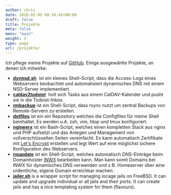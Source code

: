 ```yaml
---
author: chris
date: 2016-02-05 08:34:42+00:00
draft: false
title: Projekte
meta: false
menu: "main"
weight: 3
type: page
url: /projekte/
---
```


Ich pflege meine Projekte auf [GitHub](https://github.com/chrisb86). Einige ausgewählte Projekte, an denen ich mitwirke:

* **[dynnsd.sh](https://github.com/chrisb86/dynnsd.sh)**  ist ein kleines Shell-Script, dass die Access-Logs eines Webservers beobachtet und automatisiert dynamisches DNS mit einem NSD-Server implementiert.
* **[caldav2todoist](https://github.com/chrisb86/caldav2todoist)**  holt sich
  Tasks aus einem CalDAV-Kalender und pusht sie in die Todoist-Inbox.
* **[rmbackup](https://github.com/chrisb86//rmbackup)** ist ein Shell-Script, dass rsync nutzt um zentral Backups von Remote-Servern zu erstellen.
* **[dotfiles](https://github.com/chrisb86/dotfiles)** ist ein ein Repository welches die Configfiles für meine Shell beinhaltet. Es werden u.A. zsh, vim, htop und tmux konfiguriert.
* **[ngineerx](https://github.com/chrisb86/ngineerx)** ist ein Bash-Script, welches einen kompletten Stack aus nginx und PHP aufsetzt und das Anlegen und Management von vollverschlüsselten Seiten vereinfacht. Es kann automatisch Zertifikate mit [Let's Encrypt](https://letsencrypt.org/) erstellen und legt Wert auf eine möglichst sichere Konfiguration des Webservers.
* **[nsupdate](https://github.com/chrisb86/nsupdate)** ist ein Shell-Script, welches automatisch DNS-Einträge beim Domainhoster [INWX](https://www.inwx.de/) bearbeiten kann. Man kann somit Domains bei INWX für dynamisches DNS verwenden und z.B. Homeserver über eine ordentliche, eigene Domain erreichbar machen.
* **[jailer.sh](https://github.com/chrisb86/jailer.sh)** is a wrapper script for managing iocage jails on FreeBSD. It can update and upgrade individual or all jails and their ports. It can create jails and has a nice templating system for them (flavours).
